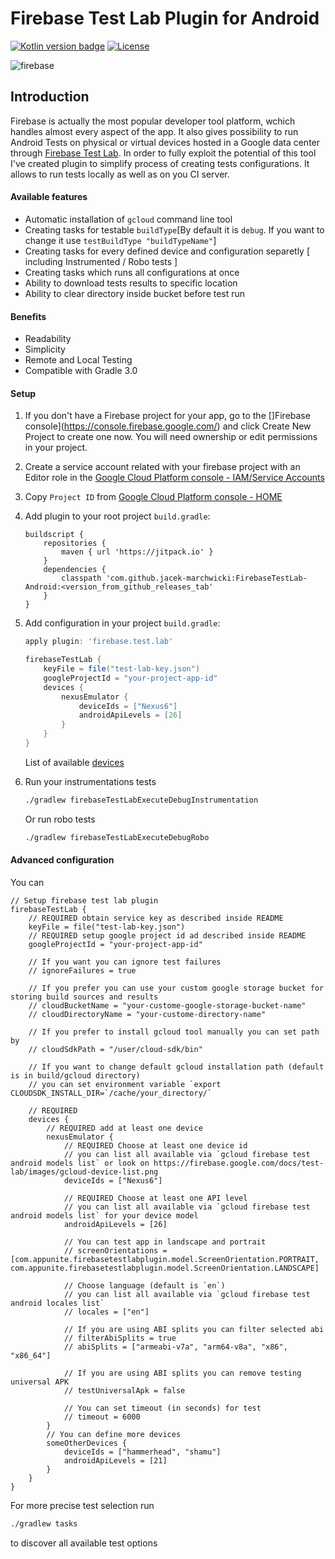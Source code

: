 # Firebase Test Lab Plugin for Android
[![Kotlin version badge](https://img.shields.io/badge/kotlin-1.1.60-blue.svg)](http://kotlinlang.org/)
[![License](https://img.shields.io/crates/l/rustc-serialize.svg)](https://github.com/piotrmadry/FirebaseTestLab-Android/blob/master/LICENSE)

![firebase](https://i.ytimg.com/vi/4_ZEEX1x17k/maxresdefault.jpg)

## Introduction
Firebase is actually the most popular developer tool platform, wchich handles almost every aspect of the app. It also gives possibility to run Android Tests on physical or virtual devices hosted in a Google data center through [Firebase Test Lab](https://firebase.google.com/docs/test-lab/). In order to fully exploit the potential of this tool I've created plugin to simplify process of creating tests configurations. It allows to run tests locally as well as on you CI server. 

#### Available features
- Automatic installation of `gcloud` command line tool
- Creating tasks for testable `buildType`[By default it is `debug`. If you want to change it use `testBuildType "buildTypeName"`]
- Creating tasks for every defined device and configuration separetly [ including Instrumented / Robo tests ]
- Creating tasks which runs all configurations at once
- Ability to download tests results to specific location
- Ability to clear directory inside bucket before test run

#### Benefits
- Readability
- Simplicity
- Remote and Local Testing
- Compatible with Gradle 3.0 

#### Setup 

1. If you don't have a Firebase project for your app, go to the []Firebase console](https://console.firebase.google.com/) and click Create New Project to create one now. You will need ownership or edit permissions in your project.
2. Create a service account related with your firebase project with an Editor role in the [Google Cloud Platform console - IAM/Service Accounts](https://console.cloud.google.com/iam-admin/serviceaccounts/)
3. Copy `Project ID` from [Google Cloud Platform console - HOME](https://console.cloud.google.com/home)
4. Add plugin to your root project `build.gradle`:
   ```grovy
   buildscript {
       repositories {
           maven { url 'https://jitpack.io' }
       }
       dependencies {
           classpath 'com.github.jacek-marchwicki:FirebaseTestLab-Android:<version_from_github_releases_tab'
       }
   }
   ```
5. Add configuration in your project `build.gradle`:
    ```groovy
    apply plugin: 'firebase.test.lab'
 
    firebaseTestLab {
        keyFile = file("test-lab-key.json")
        googleProjectId = "your-project-app-id"
        devices {
            nexusEmulator {
                deviceIds = ["Nexus6"]
                androidApiLevels = [26]
            }
        }
    }
    ```
    List of available [devices](https://firebase.google.com/docs/test-lab/images/gcloud-device-list.png)
6. Run your instrumentations tests
    
    ```bash
    ./gradlew firebaseTestLabExecuteDebugInstrumentation
    ```
    
    Or run robo tests
    
    ```bash
    ./gradlew firebaseTestLabExecuteDebugRobo 
    ```

#### Advanced configuration

You can 
``` Goovy
// Setup firebase test lab plugin
firebaseTestLab {
    // REQUIRED obtain service key as described inside README
    keyFile = file("test-lab-key.json")
    // REQUIRED setup google project id ad described inside README
    googleProjectId = "your-project-app-id"

    // If you want you can ignore test failures
    // ignoreFailures = true

    // If you prefer you can use your custom google storage bucket for storing build sources and results
    // cloudBucketName = "your-custome-google-storage-bucket-name"
    // cloudDirectoryName = "your-custome-directory-name"

    // If you prefer to install gcloud tool manually you can set path by
    // cloudSdkPath = "/user/cloud-sdk/bin"

    // If you want to change default gcloud installation path (default is in build/gcloud directory)
    // you can set environment variable `export CLOUDSDK_INSTALL_DIR=`/cache/your_directory/`

    // REQUIRED
    devices {
        // REQUIRED add at least one device
        nexusEmulator {
            // REQUIRED Choose at least one device id
            // you can list all available via `gcloud firebase test android models list` or look on https://firebase.google.com/docs/test-lab/images/gcloud-device-list.png
            deviceIds = ["Nexus6"]

            // REQUIRED Choose at least one API level
            // you can list all available via `gcloud firebase test android models list` for your device model
            androidApiLevels = [26]

            // You can test app in landscape and portrait
            // screenOrientations = [com.appunite.firebasetestlabplugin.model.ScreenOrientation.PORTRAIT, com.appunite.firebasetestlabplugin.model.ScreenOrientation.LANDSCAPE]

            // Choose language (default is `en`)
            // you can list all available via `gcloud firebase test android locales list`
            // locales = ["en"]

            // If you are using ABI splits you can filter selected abi
            // filterAbiSplits = true
            // abiSplits = ["armeabi-v7a", "arm64-v8a", "x86", "x86_64"]

            // If you are using ABI splits you can remove testing universal APK
            // testUniversalApk = false

            // You can set timeout (in seconds) for test
            // timeout = 6000
        }
        // You can define more devices
        someOtherDevices {
            deviceIds = ["hammerhead", "shamu"]
            androidApiLevels = [21]
        }
    }
}
```

For more precise test selection run

```bash
./gradlew tasks 
```

to discover all available test options


